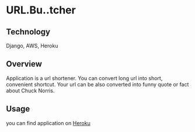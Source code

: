 # URL.Bu..tcher

## Technology
Django, AWS, Heroku

## Overview

Application is a url shortener. You can convert long url into short, convenient shortcut.
Your url can be also converted into funny quote or fact about Chuck Norris.


## Usage
you can find application on [Heroku](https://urlbutcher.herokuapp.com/)
